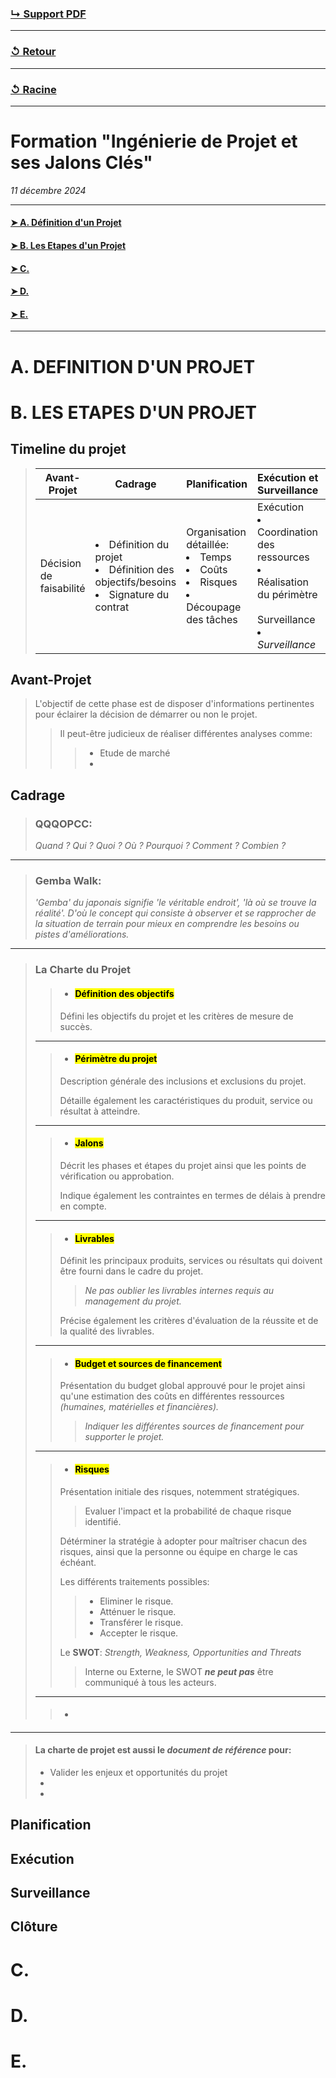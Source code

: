 ### [↳ Support PDF]()
---
### [↺ Retour](../README.MD)
---
### [↺ Racine](../../../README.MD)
---
# Formation "Ingénierie de Projet et ses Jalons Clés"

*11 décembre 2024* 

---
#### [➤&nbsp;A. Définition d'un Projet](README.MD#a-definition-dun-projet)
#### [➤&nbsp;B. Les Etapes d'un Projet](README.MD#b-les-etapes-dun-projet-1)
#### [➤&nbsp;C. ](README.MD#c-)
#### [➤&nbsp;D. ](README.MD#d-)
#### [➤&nbsp;E. ](README.MD#e-)
---

# A. DEFINITION D'UN PROJET

# B. LES ETAPES D'UN PROJET
## Timeline du projet
> Avant-Projet | Cadrage | Planification | Exécution et Surveillance | Clotûre
> ---|---|---|---|---
> Décision de faisabilité | <li>Définition du projet</li><li>Définition des objectifs/besoins</li><li>Signature du contrat</li> | Organisation détaillée:<li>Temps</li><li>Coûts</li><li>Risques</li><li>Découpage des tâches</li> | Exécution<li>Coordination des ressources</li><li>Réalisation du périmètre</li><br>Surveillance<li>*Surveillance*</li> | *Clotûre*

## Avant-Projet
> L'objectif de cette phase est de disposer d'informations pertinentes pour éclairer la décision de démarrer ou non le projet.
>> Il peut-être judicieux de réaliser différentes analyses comme:
>>> - Etude de marché
>>> - 

## Cadrage
> ### **QQQOPCC**:
>*Quand ? Qui ? Quoi ? Où ?  Pourquoi ? Comment ? Combien ?*
---
> ### **Gemba Walk**:
> *'Gemba' du japonais signifie 'le véritable endroit', 'là où se trouve la réalité'. D'où le concept qui consiste à observer et se rapprocher de la situation de terrain pour mieux en comprendre les besoins ou pistes d'améliorations.*
---
> ### La Charte du Projet
>> - #### <mark>Définition des objectifs</mark>
>> Défini les objectifs du projet et les critères de mesure de succès.
> ---
>> - #### <mark>Périmètre du projet</mark>
>> Description générale des inclusions et exclusions du projet.
>>
>> Détaille également les caractéristiques du produit, service ou résultat à atteindre. 
> ---
>> - #### <mark>Jalons</mark>
>> Décrit les phases et étapes du projet ainsi que les points de vérification ou approbation.
>>
>> Indique également les contraintes en termes de délais à prendre en compte.
> ---
>> - #### <mark>Livrables</mark>
>> Définit les principaux produits, services ou résultats qui doivent être fourni dans le cadre du projet.
>>> *Ne pas oublier les livrables internes requis au management du projet.*
>>
>> Précise également les critères d'évaluation de la réussite et de la qualité des livrables.
> ---
>> - #### <mark>Budget et sources de financement</mark>
>> Présentation du budget global approuvé pour le projet ainsi qu'une estimation des coûts en différentes ressources *(humaines, matérielles et financières).*
>>> *Indiquer les différentes sources de financement pour supporter le projet.*
> ---
>> - #### <mark>Risques</mark>
>> Présentation initiale des risques, notemment stratégiques.
>>> Evaluer l'impact et la probabilité de chaque risque identifié.
>>
>> Détérminer la stratégie à adopter pour maîtriser chacun des risques, ainsi que la personne ou équipe en charge le cas échéant. 
>>
>> Les différents traitements possibles:
>>> - Eliminer le risque.
>>> - Atténuer le risque.
>>> - Transférer le risque.
>>> - Accepter le risque.
>>
>> Le **SWOT**: *Strength, Weakness, Opportunities and Threats*
>>> Interne ou Externe, le SWOT ***ne peut pas*** être communiqué à tous les acteurs. 
> ---
>> - #### <mark></mark>
>> 
---
> #### La charte de projet est aussi le ***document de référence*** pour:
> - Valider les enjeux et opportunités du projet
> - 
> - 

## Planification
>
## Exécution
>
## Surveillance
>
## Clôture
>

# C. 

# D.

# E.
